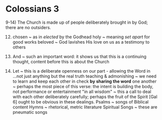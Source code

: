 # Colossians 3

9-14) The Church is made up of people deliberately brought in by God; there are no outsiders.

12) chosen ~ as in _elected_ by the Godhead
holy ~ meaning _set apart_ for good works
beloved ~ God lavishes His love on us as a testimony to others


15) And ~ such an important word: it shows us that this is a continuing thought, content before this is about the Church

16) Let ~ this is a deliberate openness on our part - allowing the Word in
...not just anything but the real truth
teaching & admonishing ~ we need to learn and keep each other in check **by sharing the word**
one another ~ perhaps the most piece of this verse: the intent is building the body, not performance or entertainment
"in all wisdom" ~ this a call to deal with each other deliberately carefully; perhaps the fruit of the Spirit [Gal 6] ought to be obvious in these dealings.
Psalms ~ songs of Biblical content
Hymns ~ rhetorical, metric literature
Spiritual Songs ~ these are pneumatic songs
